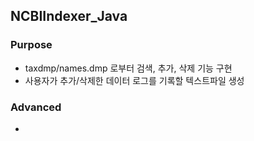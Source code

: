 ## NCBIIndexer_Java

### Purpose
- taxdmp/names.dmp 로부터 검색, 추가, 삭제 기능 구현
- 사용자가 추가/삭제한 데이터 로그를 기록할 텍스트파일 생성

### Advanced
- 
